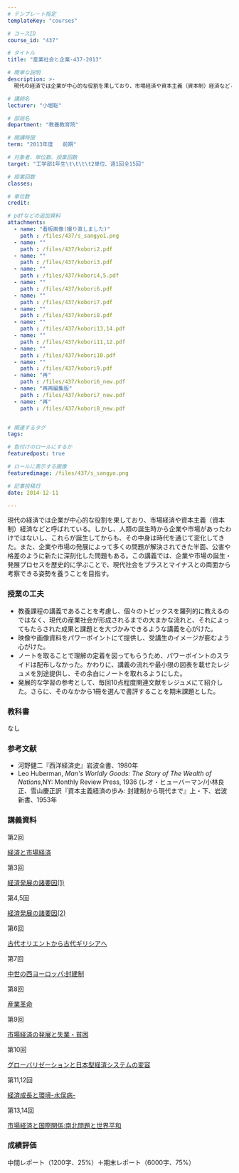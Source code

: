 ```yaml
---
# テンプレート指定
templateKey: "courses"

# コースID
course_id: "437"

# タイトル
title: "産業社会と企業-437-2013"

# 簡単な説明
description: >-
  現代の経済では企業が中心的な役割を果しており、市場経済や資本主義（資本制）経済などと呼ばれている。しかし、人類の誕生時から企業や市場があったわけではないし、これらが誕生してからも、その中身は時代を通じ...

# 講師名
lecturer: "小堀聡"

# 部局名
department: "教養教育院"

# 開講時限
term: "2013年度	前期"

# 対象者、単位数、授業回数
target: "工学部1年生\t\t\t\t2単位、週1回全15回"

# 授業回数
classes: 

# 単位数
credit: 

# pdfなどの追加資料
attachments: 
  - name: "看板画像(撮り直しました)" 
    path : /files/437/s_sangyo1.png
  - name: "" 
    path : /files/437/kobori2.pdf
  - name: "" 
    path : /files/437/kobori3.pdf
  - name: "" 
    path : /files/437/kobori4,5.pdf
  - name: "" 
    path : /files/437/kobori6.pdf
  - name: "" 
    path : /files/437/kobori7.pdf
  - name: "" 
    path : /files/437/kobori8.pdf
  - name: "" 
    path : /files/437/kobori13,14.pdf
  - name: "" 
    path : /files/437/kobori11,12.pdf
  - name: "" 
    path : /files/437/kobori10.pdf
  - name: "" 
    path : /files/437/kobori9.pdf
  - name: "再" 
    path : /files/437/kobori6_new.pdf
  - name: "再再編集版" 
    path : /files/437/kobori7_new.pdf
  - name: "再" 
    path : /files/437/kobori8_new.pdf


# 関連するタグ
tags:

# 色付けのロールにするか
featuredpost: true

# ロールに表示する画像
featuredimage: /files/437/s_sangyo.png

# 記事投稿日
date: 2014-12-11

---
```

現代の経済では企業が中心的な役割を果しており、市場経済や資本主義（資本制）経済などと呼ばれている。しかし、人類の誕生時から企業や市場があったわけではないし、これらが誕生してからも、その中身は時代を通じて変化してきた。また、企業や市場の発展によって多くの問題が解決されてきた半面、公害や格差のように新たに深刻化した問題もある。この講義では、企業や市場の誕生・発展プロセスを歴史的に学ぶことで、現代社会をプラスとマイナスとの両面から考察できる姿勢を養うことを目指す。
### 授業の工夫

  * 教養課程の講義であることを考慮し、個々のトピックスを羅列的に教えるのではなく、現代の産業社会が形成されるまでの大まかな流れと、それによってもたらされた成果と課題とを大づかみできるような講義を心がけた。
  * 映像や画像資料をパワーポイントにて提供し、受講生のイメージが膨むよう心がけた。
  * ノートを取ることで理解の定着を図ってもらうため、パワーポイントのスライドは配布しなかった。かわりに、講義の流れや最小限の図表を載せたレジュメを別途提供し、その余白にノートを取れるようにした。
  * 発展的な学習の参考として、毎回10点程度関連文献をレジュメにて紹介した。さらに、そのなかから1冊を選んで書評することを期末課題とした。

### 教科書 

なし

### 参考文献 

  * 河野健二『西洋経済史』岩波全書、1980年
  * Leo Huberman, _Man's Worldly Goods: The Story of The Wealth of Nations_,NY: Monthly Review Press, 1936 (レオ・ヒューバーマン/小林良正、雪山慶正訳『資本主義経済の歩み: 封建制から現代まで』上・下、岩波新書、1953年

### 講義資料

第2回


[経済と市場経済](/files/437/kobori2.pdf) 

第3回


[経済発展の諸要因(1)](/files/437/kobori3.pdf) 

第4,5回


[経済発展の諸要因(2)](/files/437/kobori4,5.pdf) 

第6回


[古代オリエントから古代ギリシアへ](/files/437/kobori6_new.pdf) 

第7回


[中世の西ヨーロッパ:封建制](/files/437/kobori7_new.pdf) 

第8回


[産業革命](/files/437/kobori8_new.pdf) 

第9回


[市場経済の発展と失業・貧困](/files/437/kobori9.pdf) 

第10回


[グローバリゼーションと日本型経済システムの変容](/files/437/kobori10.pdf) 

第11,12回


[経済成長と環境-水俣病-](/files/437/kobori11,12.pdf) 

第13,14回


[市場経済と国際関係:南北問題と世界平和](/files/437/kobori13,14.pdf) 

### 成績評価

中間レポート（1200字、25%）＋期末レポート（6000字、75%）
